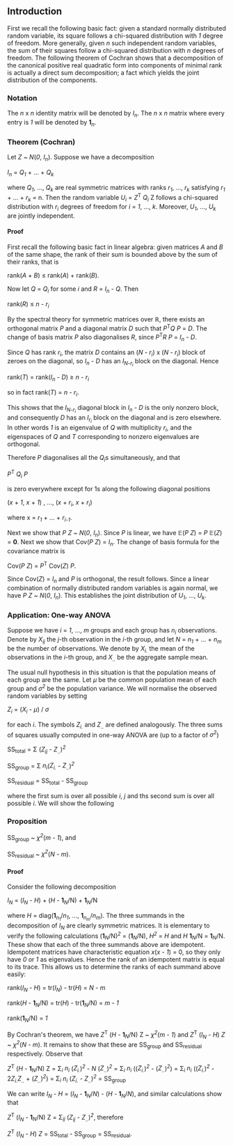 
## Introduction

First we recall the following basic fact: given a standard normally distributed random variable, its square follows a chi-squared distribution with <em>1</em> degree of freedom. More generally, given <em>n</em> such independent random variables, the sum of their squares follow a chi-squared distribution with <em>n</em> degrees of freedom. The following theorem of Cochran shows that a decomposition of the canonical positive real quadratic form into components of minimal rank is actually a direct sum decomposition; a fact which yields the joint distribution of the components. 

### Notation

The <em>n</em> x <em>n</em> identity matrix will be denoted by <em>I<sub>n</sub></em>.
The <em>n</em> x <em>n</em> matrix where every entry is <em>1</em> will be denoted by <b>1</b><em><sub>n</sub></em>.

### Theorem (Cochran)
Let <em>Z</em> ~ <em>N</em>(<em>0</em>, <em>I<sub>n</sub></em>). Suppose we have a decomposition

<em>I<sub>n</sub></em> = <em>Q<sub>1</sub></em> + ... + <em>Q<sub>k</sub></em>

where <em>Q<sub>1</sub></em>, ..., <em>Q<sub>k</sub></em> are real symmetric matrices with ranks <em>r<sub>1</sub></em>, ..., <em>r<sub>k</sub></em>
satisfying <em>r<sub>1</sub></em> + ... + <em>r<sub>k</sub></em> = n. Then the random variable <em>U<sub>i</sub></em> = <em>Z</em><sup>T</sup> <em>Q<sub>i</sub></em> Z
follows a chi-squared distribution with <em>r<sub>i</sub></em> degrees of freedom for <em>i</em> = <em>1</em>, ..., <em>k</em>.
Moreover, <em>U<sub>1</sub></em>, ..., <em>U<sub>k</sub></em> are jointly independent.

#### Proof
First recall the following basic fact in linear algebra: given matrices <em>A</em> and <em>B</em> of the same 
shape, the rank of their sum is bounded above by the sum of their ranks, that is

rank(<em>A</em> + <em>B</em>) &le; rank(<em>A</em>) + rank(<em>B</em>).

Now let <em>Q</em> = <em>Q<sub>i</sub></em> for some <em>i</em> and <em>R</em> = <em>I<sub>n</sub></em> - <em>Q</em>. Then

rank(<em>R</em>)  &le; <em>n</em> - <em>r<sub>i</sub></em> 

By the spectral theory for symmetric matrices over ℝ, there exists an orthogonal matrix <em>P</em> and a 
diagonal matrix <em>D</em> such that <em>P</em><sup>T</sup><em>Q</em> <em>P</em> = <em>D</em>. 
The change of basis matrix <em>P</em> also diagonalises <em>R</em>, since <em>P</em><sup>T</sup><em>R</em> <em>P</em> = <em>I<sub>n</sub></em> - <em>D</em>.

Since <em>Q</em> has rank <em>r<sub>i</sub></em>, the matrix <em>D</em> contains an (<em>N</em> - <em>r<sub>i</sub></em>) x (<em>N</em> - <em>r<sub>i</sub></em>)
block of zeroes on the diagonal, so <em>I<sub>n</sub></em> - <em>D</em> has an <em>I<sub>N-r<sub>i</sub></sub></em> block on the
diagonal. Hence

rank(<em>T</em>) =  rank(<em>I<sub>n</sub></em> - <em>D</em>) &ge; <em>n - r<sub>i</sub></sub></em>

so in fact rank(<em>T</em>) = <em>n - r<sub>i</sub></sub></em>. 

This shows that the <em>I<sub>N-r<sub>i</sub></sub></em> diagonal block in <em>I<sub>n</sub></em> - <em>D</em> 
is the only nonzero block, and 
consequently <em>D</em> has an <em>I<sub>r<sub>i</sub></sub></em> block on the diagonal and is zero elsewhere. 
In other words 
<em>1</em> is an eigenvalue of <em>Q</em> with multiplicity <em>r<sub>i</sub></em>, 
and the eigenspaces of <em>Q</em> and <em>T</em> 
corresponding to nonzero eigenvalues are orthogonal.

Therefore <em>P</em> diagonalises all the <em>Q<sub>i</sub></em>s simultaneously, and that

<em>P</em><sup>T</sup> <em>Q<sub>i</sub></em> <em>P</em> 

is zero everywhere except for 1s along the following diagonal positions

(<em>x</em> + <em>1</em>, <em>x</em> + <em>1</em>) , ..., (<em>x</em> + <em>r<sub>i</sub></em>, <em>x</em> + <em>r<sub>i</sub></em>)

where x = <em>r<sub>1</sub></em> + ... + <em>r<sub>i-1</sub></em>.

Next we show that <em>P</em> <em>Z</em> ~ <em>N</em>(<em>0</em>, <em>I<sub>n</sub></em>). Since <em>P</em> is linear, 
we have 𝔼(<em>P</em> <em>Z</em>) = <em>P</em> 𝔼(<em>Z</em>) = <b>0</b>. Next we show that 
Cov(<em>P</em> <em>Z</em>) = <em>I<sub>n</sub></em>. 
The change of basis formula for the covariance matrix is 

Cov(<em>P</em> <em>Z</em>) = <em>P</em><sup>T</sup> Cov(<em>Z</em>) <em>P</em>.

Since Cov(<em>Z</em>) = <em>I<sub>n</sub></em> and <em>P</em> is orthogonal, the result follows. 
Since a linear combination of normally distributed random variables is again normal, 
we have <em>P</em> <em>Z</em> ~ <em>N</em>(<em>0</em>, <em>I<sub>n</sub></em>). This establishes
the joint distribution of <em>U<sub>1</sub></em>, ..., <em>U<sub>k</sub></em>.

### Application: One-way ANOVA

Suppose we have <em>i</em> = <em>1</em>, ..., <em>m</em> groups and each group has <em>n<sub>i</sub></em> observations.
Denote by <em>X<sub>ij</sub></em> the <em>j</em>-th observation in the <em>i</em>-th group, and let <em>N</em> = 
<em>n<sub>1</sub></em> + ... + <em>n<sub>m</sub></em> be the number of observations. We denote by <em>X<sub>i.</sub></em>
the mean of the observations in the <em>i</em>-th group, and <em>X<sub>..</sub></em> be the aggregate sample mean.

The usual null hypothesis in this situation is that the population means of each group are the same. Let <em>&mu;</em> be the common population mean of each group and <em>&sigma;<sup>2</sup></em> be the population variance. We will normalise the observed random variables by setting

<em>Z<sub>i</sub></em> = (<em>X<sub>i</sub></em> - <em>&mu;</em>) / <em>&sigma;</em>

for each <em>i</em>. The symbols <em>Z<sub>i.</sub></em> and <em>Z<sub>..</sub></em> are defined analogously. The three sums of squares usually computed in one-way ANOVA are (up to a factor of <em>&sigma;<sup>2</sup></em>)

SS<sub>total</sub>    = &Sigma; (<em>Z<sub>ij</sub></em> - <em>Z<sub>..</sub></em>)<sup><em>2</em></sup>

SS<sub>group</sub>    = &Sigma; <em>n<sub>i</sub></em>(<em>Z<sub>i.</sub></em> - <em>Z<sub>..</sub></em>)<sup><em>2</em></sup>

SS<sub>residual</sub> = SS<sub>total</sub> - SS<sub>group</sub> 

where the first sum is over all possible <em>i</em>, <em>j</em> and ths second sum is over all possible <em>i</em>. We will show the following

### Proposition

SS<sub>group</sub> ~ <em>&chi;<sup>2</sup></em>(<em>m</em> - <em>1</em>), and

SS<sub>residual</sub> ~ <em>&chi;<sup>2</sup></em>(<em>N</em> - <em>m</em>).

#### Proof
Consider the following decomposition 

<em>I<sub>N</sub></em> = (<em>I<sub>N</sub></em> - <em>H</em>) + (<em>H</em> - <b>1</b><sub><em>N</em></sub>/N) + <b>1</b><sub><em>N</em></sub>/N

where <em>H</em> = diag(<b>1</b><sub><em>n<sub>1</sub></em></sub>/<em>n<sub>1</sub></em>, ..., <b>1</b><sub><em>n<sub>m</sub></em></sub>/<em>n<sub>m</sub></em>). The three summands in the decomposition of <em>I<sub>N</sub></em> are clearly symmetric matrices. It is elementary to verify the following calculations (<b>1</b><sub><em>N</em></sub>/N)<sup><em>2</em></sup> = (<b>1</b><sub><em>N</em></sub>/N), <em>H<sup>2</sup></em> = <em>H</em> and <em>H</em> <b>1</b><sub><em>N</em></sub>/N = <b>1</b><sub><em>N</em></sub>/N. These show that each of the three summands above are idempotent. Idempotent matrices have characteristic equation <em>x</em>(<em>x</em> - <em>1</em>) = 0, so they only have <em>0</em> or <em>1</em> as eigenvalues. Hence the rank of an idempotent matrix is equal to its trace. This allows us to determine the ranks of each summand above easily:

rank(<em>I<sub>N</sub></em> - <em>H</em>) = tr(<em>I<sub>N</sub></em>) - tr(<em>H</em>) = <em>N</em> - <em>m</em>

rank(<em>H</em> - <b>1</b><sub><em>N</em></sub>/N) = tr(<em>H</em>) - tr(<b>1</b><sub><em>N</em></sub>/N) = <em>m</em> - <em>1</em>

rank(<b>1</b><sub><em>N</em></sub>/N) = <em>1</em>

By Cochran's theorem, we have <em>Z</em><sup>T</sup> (<em>H</em> - <b>1</b><sub><em>N</em></sub>/N) Z ~ <em>&chi;<sup>2</sup></em>(<em>m</em> - <em>1</em>) and <em>Z</em><sup>T</sup> (<em>I<sub>N</sub></em> - <em>H</em>) <em>Z</em> ~ <em>&chi;<sup>2</sup></em>(<em>N</em> - <em>m</em>). It remains to show that these are SS<sub>group</sub> and SS<sub>residual</sub> respectively. Observe that

<em>Z</em><sup>T</sup> (<em>H</em> - <b>1</b><sub><em>N</em></sub>/N) Z =
&Sigma;<sub><em>i</em></sub> <em>n<sub>i</sub></em> (<em>Z<sub>i.</sub></em>)<sup><em>2</em></sup> - <em>N</em> (<em>Z<sub>..</sub></em>)<sup><em>2</em></sup> = 
&Sigma;<sub><em>i</em></sub> <em>n<sub>i</sub></em> ((<em>Z<sub>i.</sub></em>)<sup><em>2</em></sup> - (<em>Z<sub>..</sub></em>)<sup><em>2</em></sup>) = 
&Sigma;<sub><em>i</em></sub> <em>n<sub>i</sub></em> ((<em>Z<sub>i.</sub></em>)<sup><em>2</em></sup> - 2<em>Z<sub>i.</sub></em><em>Z<sub>..</sub></em> + (<em>Z<sub>..</sub></em>)<sup><em>2</em></sup>) = 
&Sigma;<sub><em>i</em></sub> <em>n<sub>i</sub></em> (<em>Z<sub>i.</sub></em> - <em>Z<sub>..</sub></em>)<sup><em>2</em></sup> = 
SS<sub>group</sub>

We can write <em>I<sub>N</sub></em> - <em>H</em> = (<em>I<sub>N</sub></em> - <b>1</b><sub><em>N</em></sub>/<em>N</em>) - (<em>H</em> - <b>1</b><sub><em>N</em></sub>/<em>N</em>), and similar calculations show that 

<em>Z</em><sup>T</sup> (<em>I<sub>N</sub></em> - <b>1</b><sub><em>N</em></sub>/N) Z = &Sigma;<sub><em>ij</em></sub> (<em>Z<sub>ij</sub></em> - <em>Z<sub>..</sub></em>)<sup><em>2</em></sup>, therefore

<em>Z</em><sup>T</sup> (<em>I<sub>N</sub></em> - <em>H</em>) <em>Z</em> = SS<sub>total</sub> - SS<sub>group</sub> = SS<sub>residual</sub>.
